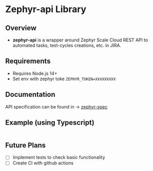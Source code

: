 # Zephyr-api Library

## Overview

- **zephyr-api** is a wrapper around Zephyr Scale Cloud REST API to automated tasks, test-cycles creations, etc. in JIRA.

## Requirements

- Requires Node.js 14+
- Set env with zephyr toke `ZEPHYR_TOKEN=XXXXXXXXX`

## Documentation

API specification can be found in -> [zephyr-spec](https://support.smartbear.com/zephyr-scale-cloud/api-docs/)

## Example (using Typescript)

```javascript

```

## Future Plans

- [ ] Implement tests to check basic functionality
- [ ] Create CI with github actions
